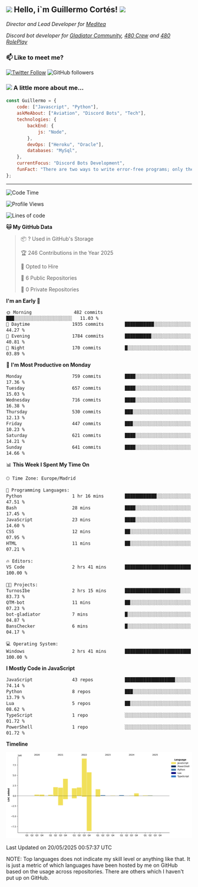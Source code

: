 <h2><img src="https://emojis.slackmojis.com/emojis/images/1531849430/4246/blob-sunglasses.gif?1531849430" width="30"/> Hello, i`m Guillermo Cortés! <img src="https://media.giphy.com/media/PiuVH04cd9JcmqqWKK/giphy.gif" width="50"></h2>
<p><em>Director and Lead Developer for <a href="https://mediteavirtual.es/">Meditea</a>
</em></p>
<p><em>Discord bot developer for <a href="https://discord.comunidadgladiator.com">Gladiator Community</a>, <a href="https://discord.gg/UpvpkUbGdA">480 Crew</a> and <a href="https://discord.gg/dmMRQgH3tu">480 RolePlay</a>
</em></p>

### 📫 Like to meet me?

[![Twitter Follow](https://img.shields.io/twitter/follow/concara3443?label=Follow)](https://twitter.com/intent/follow?screen_name=concara3443)
![GitHub followers](https://img.shields.io/github/followers/concara3443?label=Follow&style=social)

### <img src="https://media.giphy.com/media/WFZvB7VIXBgiz3oDXE/giphy.gif" width="50"> A little more about me...  

```javascript
const Guillermo = {
    code: ["Javascript", "Python"],
    askMeAbout: ["Aviation", "Discord Bots", "Tech"],
    technologies: {
        backEnd: {
            js: "Node",
        },
        devOps: ["Heroku", "Oracle"],
        databases: "MySql",
    },
    currentFocus: "Discord Bots Development",
    funFact: "There are two ways to write error-free programs; only the third one works"
};
```

---

<!--START_SECTION:waka-->
![Code Time](http://img.shields.io/badge/Code%20Time-609%20hrs%2051%20mins-blue)

![Profile Views](http://img.shields.io/badge/Profile%20Views-0-blue)

![Lines of code](https://img.shields.io/badge/From%20Hello%20World%20I%27ve%20Written-29.8%20million%20lines%20of%20code-blue)

**🐱 My GitHub Data** 

> 📦 ? Used in GitHub's Storage 
 > 
> 🏆 246 Contributions in the Year 2025
 > 
> 💼 Opted to Hire
 > 
> 📜 6 Public Repositories 
 > 
> 🔑 0 Private Repositories 
 > 
**I'm an Early 🐤** 

```text
🌞 Morning                482 commits         ███░░░░░░░░░░░░░░░░░░░░░░   11.03 % 
🌆 Daytime                1935 commits        ███████████░░░░░░░░░░░░░░   44.27 % 
🌃 Evening                1784 commits        ██████████░░░░░░░░░░░░░░░   40.81 % 
🌙 Night                  170 commits         █░░░░░░░░░░░░░░░░░░░░░░░░   03.89 % 
```
📅 **I'm Most Productive on Monday** 

```text
Monday                   759 commits         ████░░░░░░░░░░░░░░░░░░░░░   17.36 % 
Tuesday                  657 commits         ████░░░░░░░░░░░░░░░░░░░░░   15.03 % 
Wednesday                716 commits         ████░░░░░░░░░░░░░░░░░░░░░   16.38 % 
Thursday                 530 commits         ███░░░░░░░░░░░░░░░░░░░░░░   12.13 % 
Friday                   447 commits         ███░░░░░░░░░░░░░░░░░░░░░░   10.23 % 
Saturday                 621 commits         ████░░░░░░░░░░░░░░░░░░░░░   14.21 % 
Sunday                   641 commits         ████░░░░░░░░░░░░░░░░░░░░░   14.66 % 
```


📊 **This Week I Spent My Time On** 

```text
🕑︎ Time Zone: Europe/Madrid

💬 Programming Languages: 
Python                   1 hr 16 mins        ████████████░░░░░░░░░░░░░   47.51 % 
Bash                     28 mins             ████░░░░░░░░░░░░░░░░░░░░░   17.45 % 
JavaScript               23 mins             ████░░░░░░░░░░░░░░░░░░░░░   14.60 % 
CSS                      12 mins             ██░░░░░░░░░░░░░░░░░░░░░░░   07.95 % 
HTML                     11 mins             ██░░░░░░░░░░░░░░░░░░░░░░░   07.21 % 

🔥 Editors: 
VS Code                  2 hrs 41 mins       █████████████████████████   100.00 % 

🐱‍💻 Projects: 
TurnosIbe                2 hrs 15 mins       █████████████████████░░░░   83.73 % 
QTM-bot                  11 mins             ██░░░░░░░░░░░░░░░░░░░░░░░   07.23 % 
bot-gladiator            7 mins              █░░░░░░░░░░░░░░░░░░░░░░░░   04.87 % 
BansChecker              6 mins              █░░░░░░░░░░░░░░░░░░░░░░░░   04.17 % 

💻 Operating System: 
Windows                  2 hrs 41 mins       █████████████████████████   100.00 % 
```

**I Mostly Code in JavaScript** 

```text
JavaScript               43 repos            ███████████████████░░░░░░   74.14 % 
Python                   8 repos             ███░░░░░░░░░░░░░░░░░░░░░░   13.79 % 
Lua                      5 repos             ██░░░░░░░░░░░░░░░░░░░░░░░   08.62 % 
TypeScript               1 repo              ░░░░░░░░░░░░░░░░░░░░░░░░░   01.72 % 
PowerShell               1 repo              ░░░░░░░░░░░░░░░░░░░░░░░░░   01.72 % 
```



**Timeline**

![Lines of Code chart](https://raw.githubusercontent.com/Concara3443/Concara3443/main/assets/bar_graph.png)


 Last Updated on 20/05/2025 00:57:37 UTC
<!--END_SECTION:waka-->

NOTE: Top languages does not indicate my skill level or anything like that. It is just a metric of which languages have been hosted by me on GitHub based on the usage across repositories. There are others which I haven't put up on GitHub.

